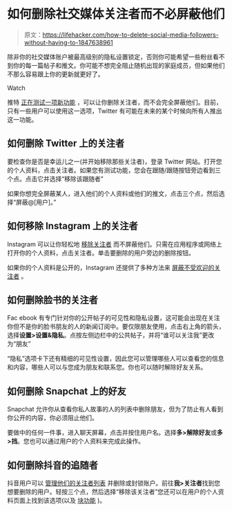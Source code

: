 # 如何删除社交媒体关注者而不必屏蔽他们

> 原文：<https://lifehacker.com/how-to-delete-social-media-followers-without-having-to-1847638961>

除非你的社交媒体账户被最高级别的隐私设置锁定，否则你可能希望一些粉丝看不到你的每一篇帖子和推文。你可能不想完全阻止随机出现的家庭成员，但如果他们不那么容易跟上你的更新就更好了。

Watch

推特 [正在测试一项新功能](https://9to5mac.com/2021/09/07/twitter-testing-the-ability-to-remove-followers-without-blocking-them/) ，可以让你删除关注者，而不会完全屏蔽他们。目前，只有一些用户可以使用这一选项，Twitter 有可能在未来的某个时候向所有人推出这一功能。

## 如何删除 Twitter 上的关注者

要检查你是否是幸运儿之一(并开始移除那些关注者)，登录 Twitter 网站。打开您的个人资料，点击关注者。如果您有测试功能，您会在跟随/跟随按钮旁边看到三个点。点击它并选择“移除该跟随者”

如果你想完全屏蔽某人，进入他们的个人资料或他们的推文，点击三个点，然后选择“屏蔽@[用户]。”

## 如何移除 Instagram 上的关注者

Instagram 可以让你轻松地 [移除关注者](https://www.facebook.com/help/instagram/413012278753813) 而不屏蔽他们。只需在应用程序或网络上打开你的个人资料，点击关注者。单击要删除的用户旁边的删除按钮。

如果你的个人资料是公开的，Instagram 还提供了多种方法来 [屏蔽不受欢迎的关注者](https://help.instagram.com/426700567389543) 。

## 如何删除脸书的关注者

Fac ebook 有专门针对你的公开帖子的可见性和隐私设置，这可能会出现在关注你但不是你的脸书朋友的人的新闻订阅中。要仅限朋友使用，点击右上角的箭头，选择**设置>设置&隐私**。点按左侧边栏中的公共帖子，并将“谁可以关注我”更改为“朋友”

“隐私”选项卡下还有精细的可见性设置，因此您可以管理哪些人可以查看您的信息和内容，哪些人可以与您成为朋友和联系您。你也可以随时解除好友关系。

## 如何删除 Snapchat 上的好友

Snapchat 允许你从查看你私人故事的人的列表中删除朋友，但为了防止有人看到你公开的内容，你必须阻止他们。

要做中的任何一件事，进入聊天屏幕，点击并按住用户名。选择**多>解除好友**或**多>挡**。您也可以通过用户的个人资料来完成此操作。

## 如何删除抖音的追随者

抖音用户可以 [管理他们的关注者列表](https://support.tiktok.com/en/using-tiktok/followers-and-following/removing-followers) 并删除或封锁账户。前往**我>关注者**找到您想要删除的用户。轻按三个点，然后选择“移除该关注者”您还可以在用户的个人资料页面上找到该选项(以及 [块功能](https://support.tiktok.com/en/using-tiktok/followers-and-following/blocking-the-users) )。